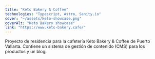 ```yaml
---
title: "Keto Bakery & Coffee"
technologies: "Typescript, Astro, Sanity.io"
cover: "~/assets/keto-showcase.png"
coverAlt: "Keto Bakery showcase"
link: "https://www.keto-bakery.cafe/"
---
```

Proyecto de residencia para la cafetería Keto Bakery & Coffee de Puerto Vallarta. Contiene un sistema de gestión de contenido (CMS) para los productos y un blog.
